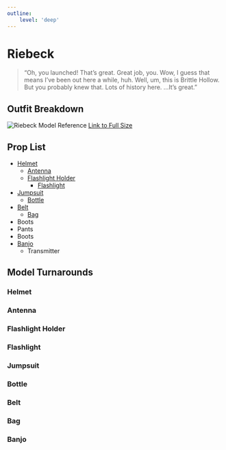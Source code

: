 ```yaml
---
outline:
    level: 'deep'
---
```


<script setup>
import TransparentVideo from '../../../components/TransparentVideo.vue'
</script>

# Riebeck
> “Oh, you launched! That’s great. Great job, you. Wow, I guess that means I’ve been out here a while, huh. Well, um, this is Brittle Hollow. But you probably knew that. Lots of history here. ...It’s great.”

## Outfit Breakdown
![Riebeck Model Reference](/media/riebeck/Breakdown.webp)
[Link to Full Size](/media/riebeck/Breakdown.webp)

## Prop List
* [Helmet](#helmet)
    * [Antenna](#antenna)
    * [Flashlight Holder](#flashlight-holder)
        * [Flashlight](#flashlight)
* [Jumpsuit](#jumpsuit)
    * [Bottle](#bottle)
* [Belt](#belt)
    * [Bag](#bag)
* Boots
* Pants
* Boots
* [Banjo](#banjo)
    * Transmitter


## Model Turnarounds

### Helmet
<TransparentVideo path='riebeck/helmet'/>

### Antenna
<TransparentVideo path='riebeck/antenna'/>

### Flashlight Holder
<TransparentVideo path='riebeck/flashlight holder'/>

### Flashlight
<TransparentVideo path='riebeck/flashlight'/>

### Jumpsuit
<TransparentVideo path='riebeck/jumpsuit'/>

### Bottle
<TransparentVideo path='riebeck/bottle'/>

### Belt
<TransparentVideo path='riebeck/belt'/>

### Bag
<TransparentVideo path='riebeck/bag'/>

### Banjo
<TransparentVideo path='riebeck/banjo'/>